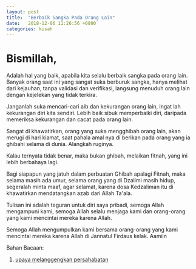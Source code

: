 ```yaml
---
layout: post
title:  "Berbaik Sangka Pada Orang Lain"
date:   2018-12-06 11:26:56 +0800
categories: kisah
---
```


# Bismillah,

Adalah hal yang baik, apabila kita selalu berbaik sangka pada orang lain. Banyak orang saat ini yang sangat suka berburuk sangka, hanya melihat dari kejauhan, tanpa validasi dan verifikasi, langsung menuduh orang lain dengan kejelekan yang tidak terkira.

Janganlah suka mencari-cari aib dan kekurangan orang lain, ingat lah kekurangan diri kita sendiri. Lebih baik sibuk memperbaiki diri, daripada memeriksa kekurangan dan cacat pada orang lain.

Sangat di khawatirkan, orang yang suka mengghibah orang lain, akan merugi di hari kiamat, saat pahala amal nya di berikan pada orang yang ia ghibahi selama di dunia. Alangkah ruginya.

Kalau ternyata tidak benar, maka bukan ghibah, melaikan fitnah, yang ini lebih berbahaya lagi.

Bagi siapapun yang jatuh dalam perbuatan Ghibah apalagi Fitnah, maka selama masih ada umur, selama orang yang di Dzalimi masih hidup, segeralah minta maaf, agar selamat, karena dosa Kedzaliman itu di khawatirkan mendatangkan azab dari Allah Ta'ala.

Tulisan ini adalah teguran untuk diri saya pribadi, semoga Allah mengampuni kami, semoga Allah selalu menjaga kami dan orang-orang yang kami mencintai mereka karena Allah.

Semoga Allah mengumpulkan kami bersama orang-orang yang kami mencintai mereka karena Allah di Jannatul Firdaus kelak. Aamiin

Bahan Bacaan:
1.   [upaya melanggengkan persahabatan](http://asysyariah.com/upaya-melanggengkan-persahabatan/)
